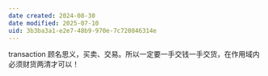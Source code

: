 ```yaml
---
date created: 2024-08-30
date modified: 2025-07-10
uid: 3b3ba3a1-e2e7-48b9-970e-7c720846314e
---
```


transaction 顾名思义，买卖、交易。所以一定要一手交钱一手交货，在作用域内必须财货两清才可以！
